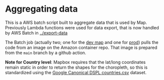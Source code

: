 # Aggregating data

This is a AWS batch script built to aggregate data that is used by Map.
Previously Lambda functions were used for data export, that is now handled
by AWS Batch in [../export-data](../export-data/README.md)

The Batch job (actually two; one for the [dev map](https://dev-map.covid-19.global.health) and one for [prod](https://map.covid-19.global.health)) pulls the code from an image on the Amazon container repo. That image is prepared from the `main` branch by a github action.

**Note for Country level**: Mapbox requires that the lat/long coordinates remain static in order to return the shapes for the choropleth, so this is standardized using the [Google Canonical DSPL countries.csv](https://developers.google.com/public-data/docs/canonical/countries_csv) dataset.
